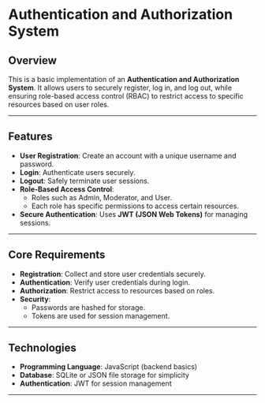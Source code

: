 # Authentication and Authorization System

## **Overview**
This is a basic implementation of an **Authentication and Authorization System**. It allows users to securely register, log in, and log out, while ensuring role-based access control (RBAC) to restrict access to specific resources based on user roles.

---

## **Features**
- **User Registration**: Create an account with a unique username and password.
- **Login**: Authenticate users securely.
- **Logout**: Safely terminate user sessions.
- **Role-Based Access Control**:
  - Roles such as Admin, Moderator, and User.
  - Each role has specific permissions to access certain resources.
- **Secure Authentication**: Uses **JWT (JSON Web Tokens)** for managing sessions.

---

## **Core Requirements**
- **Registration**: Collect and store user credentials securely.
- **Authentication**: Verify user credentials during login.
- **Authorization**: Restrict access to resources based on roles.
- **Security**: 
  - Passwords are hashed for storage.
  - Tokens are used for session management.

---

## **Technologies**
- **Programming Language**: JavaScript (backend basics)
- **Database**: SQLite or JSON file storage for simplicity
- **Authentication**: JWT for session management

---
